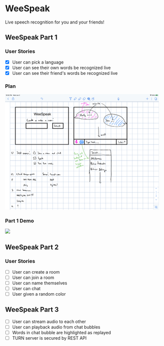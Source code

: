 # WeeSpeak

Live speech recognition for you and your friends!

## WeeSpeak Part 1

### User Stories
- [X] User can pick a language
- [X] User can see their own words be recognized live
- [X] User can see their friend's words be recognized live

### Plan
<img src="umpire.jpeg">

### Part 1 Demo
<img src='https://user-images.githubusercontent.com/61459043/122601956-ada54400-d037-11eb-8c35-0fa5699a78a3.gif' />

## WeeSpeak Part 2

### User Stories

- [ ] User can create a room
- [ ] User can join a room
- [ ] User can name themselves
- [ ] User can chat
- [ ] User given a random color

## WeeSpeak Part 3

- [ ] User can stream audio to each other
- [ ] User can playback audio from chat bubbles
- [ ] Words in chat bubble are highlighted as replayed
- [ ] TURN server is secured by REST API
